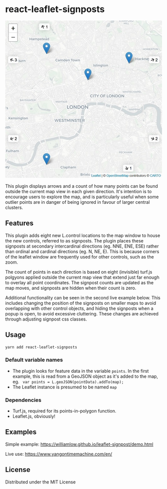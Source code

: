 # react-leaflet-signposts

![Example of signposts](/docs/example_image.jpg)

This plugin displays arrows and a count of how many points can be found outside the current map view in each given direction. It's intention is to encourage users to explore the map, and is particularly useful when some outlier points are in danger of being ignored in favour of larger central clusters.

## Features

This plugin adds eight new L.control locations to the map window to house the new controls, referred to as signposts. The plugin places these signposts at secondary intercardinal directions (eg. NNE, ENE, ESE) rather than ordinal and cardinal directions (eg. N, NE, E). This is because corners of the leaflet window are frequently used for other controls, such as the zoom.

The count of points in each direction is based on eight (invisible) turf.js polgyons applied outside the current map view that extend just far enough to overlay all point coordinates. The signpost counts are updated as the map moves, and signposts are hidden when their count is zero.

Additional functionality can be seen in the second live example below. This includes changing the position of the signposts on smaller maps to avoid overlapping with other control objects, and hiding the signposts when a popup is open, to avoid excessive cluttering. These changes are achieved through adjusting signpost css classes.

## Usage

```bash
yarn add react-leaflet-signposts
```

### Default variable names

- The plugin looks for feature data in the variable ```points```. In the first example, this is read from a GeoJSON object as it's added to the map, eg.
``` var points = L.geoJSON(pointData).addTo(map);```
- The Leaflet instance is presumed to be named ```map```

### Dependencies

- Turf.js, required for its points-in-polygon function.
- Leaflet.js, obviously!

## Examples

Simple example: https://williamlow.github.io/leaflet-signpost/demo.html

Live use: https://www.yangontimemachine.com/en/

## License

Distributed under the MIT License